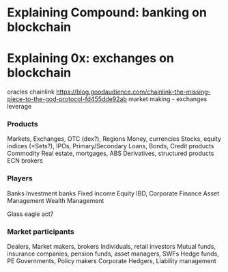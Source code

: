 # Explaining Compound: banking on blockchain

# Explaining 0x: exchanges on blockchain

oracles chainlink
https://blog.goodaudience.com/chainlink-the-missing-piece-to-the-god-protocol-fd455dde92ab
market making - exchanges
leverage

### Products

Markets, Exchanges, OTC (dex?), Regions
Money, currencies
Stocks, equity indices (=Sets?), IPOs, Primary/Secondary
Loans, Bonds, Credit products
Commodity
Real estate, mortgages, ABS
Derivatives, structured products
ECN brokers

### Players

Banks
Investment banks
Fixed income
Equity
IBD, Corporate Finance
Asset Management
Wealth Management

Glass eagle act?

### Market participants

Dealers, Market makers, brokers
Individuals, retail investors
Mutual funds, insurance companies, pension funds, asset managers, SWFs
Hedge funds, PE
Governments, Policy makers
Corporate Hedgers, Liability management
